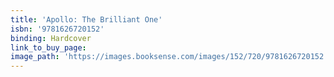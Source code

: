 ```yaml
---
title: 'Apollo: The Brilliant One'
isbn: '9781626720152'
binding: Hardcover
link_to_buy_page:
image_path: 'https://images.booksense.com/images/152/720/9781626720152.jpg'
---
```



